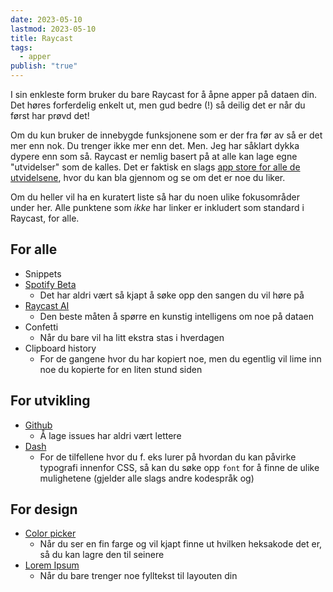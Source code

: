 ```yaml
---
date: 2023-05-10
lastmod: 2023-05-10
title: Raycast
tags:
  - apper
publish: "true"
---
```


I sin enkleste form bruker du bare Raycast for å åpne apper på dataen din. Det høres forferdelig enkelt ut, men gud bedre (!) så deilig det er når du først har prøvd det!

Om du kun bruker de innebygde funksjonene som er der fra før av så er det mer enn nok. Du trenger ikke mer enn det. Men. Jeg har såklart dykka dypere enn som så. Raycast er nemlig basert på at alle kan lage egne "utvidelser" som de kalles. Det er faktisk en slags [app store for alle de utvidelsene](https://www.raycast.com/store), hvor du kan bla gjennom og se om det er noe du liker.

Om du heller vil ha en kuratert liste så har du noen ulike fokusområder under her. Alle punktene som *ikke* har linker er inkludert som standard i Raycast, for alle.

## For alle

- Snippets
- [Spotify Beta](https://www.raycast.com/mattisssa/spotify-beta)
	- Det har aldri vært så kjapt å søke opp den sangen du vil høre på
- [Raycast AI](https://www.raycast.com/pro)
	- Den beste måten å spørre en kunstig intelligens om noe på dataen
- Confetti
	- Når du bare vil ha litt ekstra stas i hverdagen
- Clipboard history
	- For de gangene hvor du har kopiert noe, men du egentlig vil lime inn noe du kopierte for en liten stund siden

## For utvikling

- [Github](https://www.raycast.com/raycast/github)
	- Å lage issues har aldri vært lettere
- [Dash](https://www.raycast.com/RSO/dash)
	- For de tilfellene hvor du f. eks lurer på hvordan du kan påvirke typografi innenfor CSS, så kan du søke opp `font` for å finne de ulike mulighetene (gjelder alle slags andre kodespråk og)

## For design

- [Color picker](https://www.raycast.com/thomas/color-picker)
	- Når du ser en fin farge og vil kjapt finne ut hvilken heksakode det er, så du kan lagre den til seinere
- [Lorem Ipsum](https://www.raycast.com/AntonNiklasson/lorem-ipsum)
	- Når du bare trenger noe fylltekst til layouten din
